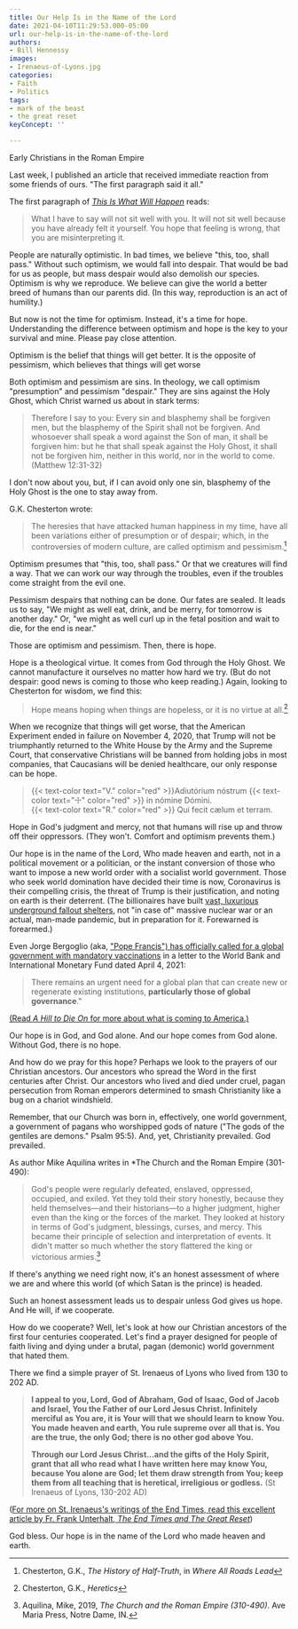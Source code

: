 ```yaml
---
title: Our Help Is in the Name of the Lord
date: 2021-04-10T11:29:53.000-05:00
url: our-help-is-in-the-name-of-the-lord
authors:
- Bill Hennessy
images:
- Irenaeus-of-Lyons.jpg
categories:
- Faith
- Politics
tags:
- mark of the beast
- the great reset
keyConcept: ''

---
```

Early Christians in the Roman Empire

Last week, I published an article that received immediate reaction from some friends of ours. "The first paragraph said it all." 

The first paragraph of [*This Is What Will Happen*](https://www.hennessysview.com/this-is-what-will-happen/) reads:

> What I have to say will not sit well with you. It will not sit well because you have already felt it yourself. You hope that feeling is wrong, that you are misinterpreting it.

People are naturally optimistic. In bad times, we believe "this, too, shall pass." Without such optimism, we would fall into despair. That would be bad for us as people, but mass despair would also demolish our species. Optimism is why we reproduce. We believe can give the world a better breed of humans than our parents did. (In this way, reproduction is an act of humility.)

But now is not the time for optimism. Instead, it's a time for hope. Understanding the difference between optimism and hope is the key to your survival and mine. Please pay close attention.

Optimism is the belief that things will get better. It is the opposite of pessimism, which believes that things will get worse 

Both optimism and pessimism are sins. In theology, we call optimism "presumption" and pessimism "despair." They are sins against the Holy Ghost, which Christ warned us about in stark terms:

> Therefore I say to you: Every sin and blasphemy shall be forgiven men, but the blasphemy of the Spirit shall not be forgiven. And whosoever shall speak a word against the Son of man, it shall be forgiven him: but he that shall speak against the Holy Ghost, it shall not be forgiven him, neither in this world, nor in the world to come. (Matthew 12:31-32)

I don't now about you, but, if I can avoid only one sin, blasphemy of the Holy Ghost is the one to stay away from.

G.K. Chesterton wrote:

> The heresies that have attacked human happiness in my time, have all been variations either of presumption or of despair; which, in the controversies of modern culture, are called optimism and pessimism.[^1]


Optimism presumes that "this, too, shall pass." Or that we creatures will find a way. That we can work our way through the troubles, even if the troubles come straight from the evil one. 

Pessimism despairs that nothing can be done. Our fates are sealed. It leads us to say, "We might as well eat, drink, and be merry, for tomorrow is another day." Or, "we might as well curl up in the fetal position and wait to die, for the end is near." 

Those are optimism and pessimism. Then, there is hope. 

Hope is a theological virtue. It comes from God through the Holy Ghost. We cannot manufacture it ourselves no matter how hard we try. (But do not despair: good news is coming to those who keep reading.) Again, looking to Chesterton for wisdom, we find this:

> Hope means hoping when things are hopeless, or it is no virtue at all.[^2]

When we recognize that things will get worse, that the American Experiment ended in failure on November 4, 2020, that Trump will not be triumphantly returned to the White House by the Army and the Supreme Court, that conservative Christians will be banned from holding jobs in most companies, that Caucasians will be denied healthcare, our only response can be hope. 

> {{< text-color text="V." color="red" >}}Adiutórium nóstrum {{< text-color text="☩" color="red" >}} in nómine Dómini.  
> {{< text-color text="R." color="red" >}} Qui fecit cælum et terram.

Hope in God's judgment and mercy, not that humans will rise up and throw off their oppressors. (They won't. Comfort and optimism prevents them.)

Our hope is in the name of the Lord, Who made heaven and earth, not in a political movement or a politician, or the instant conversion of those who want to impose a new world order with a socialist world government. Those who seek world domination have decided their time is now, Coronavirus is their compelling crisis, the threat of Trump is their justification, and noting on earth is their deterrent. (The billionaires have built [vast, luxurious underground fallout shelters](https://observer.com/2019/10/luxury-bunkers-billionaires-apocalypse-nuclear-war/), not "in case of" massive nuclear war or an actual, man-made pandemic, but in preparation for it. Forewarned is forearmed.) 

Even Jorge Bergoglio (aka, ["Pope Francis") has officially called for a global government with mandatory vaccinations](https://www.lifesitenews.com/news/pope-francis-calls-for-global-governance-and-universal-vaccines-in-letter-to-globalist-financial-summit) in a letter to the World Bank and International Monetary Fund dated April 4, 2021:

> There remains an urgent need for a global plan that can create new or regenerate existing institutions, **particularly those of global governance**."

[(Read *A Hill to Die On* for more about what is coming to America.)](https://www.hennessysview.com/a-hill-to-die-on/)

Our hope is in God, and God alone. And our hope comes from God alone. Without God, there is no hope. 

And how do we pray for this hope? Perhaps we look to the prayers of our Christian ancestors. Our ancestors who spread the Word in the first centuries after Christ. Our ancestors who lived and died under cruel, pagan persecution from Roman emperors determined to smash Christianity like a bug on a chariot windshield. 

Remember, that our Church was born in, effectively, one world government, a government of pagans who worshipped gods of nature ("The gods of the gentiles are demons." Psalm 95:5). And, yet, Christianity prevailed. God prevailed. 

As author Mike Aquilina writes in *The Church and the Roman Empire (301-490):

> God's people were regularly defeated, enslaved, oppressed, occupied, and exiled. Yet they told their story honestly, because they held themselves—and their historians—to a higher judgment, higher even than the king or the forces of the market. They looked at history in terms of God's judgment, blessings, curses, and mercy. This became their principle of selection and interpretation of events. It didn't matter so much whether the story flattered the king or victorious armies.[^3]

If there's anything we need right now, it's an honest assessment of where we are and where this world (of which Satan is the prince) is headed. 

Such an honest assessment leads us to despair unless God gives us hope. And He will, if we cooperate. 

How do we cooperate? Well, let's look at how our Christian ancestors of the first four centuries cooperated. Let's find a prayer designed for people of faith living and dying under a brutal, pagan (demonic) world government that hated them. 

There we find a simple prayer of St. Irenaeus of Lyons who lived from 130 to 202 AD. 

> **I appeal to you, Lord, God of Abraham, God of Isaac, God of Jacob and Israel, You the Father of our Lord Jesus Christ. Infinitely merciful as You are, it is Your will that we should learn to know You. You made heaven and earth, You rule supreme over all that is. You are the true, the only God; there is no other god above You.**
> 
> **Through our Lord Jesus Christ…and the gifts of the Holy Spirit, grant that all who read what I have written here may know You, because You alone are God; let them draw strength from You; keep them from all teaching that is heretical, irreligious or godless.** (St Irenaeus of Lyons, 130-202 AD)


([For more on St. Irenaeus's writings of the End Times, read this excellent article by Fr. Frank Unterhalt, *The End Times and The Great Reset*](https://www.lifesitenews.com/opinion/the-end-times-and-the-great-reset))

God bless. Our hope is in the name of the Lord who made heaven and earth. 

[^1]: Chesterton, G.K., *The History of Half-Truth*, in *Where All Roads Lead*
[^2]: Chesterton, G.K., *Heretics*
[^3]: Aquilina, Mike, 2019, *The Church and the Roman Empire (310-490)*. Ave Maria Press, Notre Dame, IN.